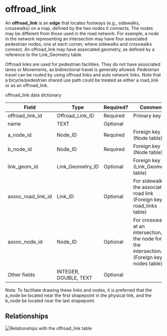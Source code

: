 # offroad\_link

An **offroad\_link** is an **edge** that locates footways (e.g.,
sidewalks, crosswalks) on a map, defined by the two nodes it connects.
The nodes may be different from those used in the road network. For
example, a node in the network representing an intersection may have
four associated pedestrian nodes, one at each corner, where sidewalks
and crosswalks connect. An offroad\_link may have associated geometry,
as defined by a reference to the Link_Geometry table.

Offroad links are used for pedestrian facilities. They do not have
associated lanes or Movements, as bidirectional travel is generally
allowed. Pedestrian travel can be routed by using offroad links and auto
network links. Note that a bicycle/pedestrian shared use path could be
treated as either a road\_link or as an offroad\_link.

offroad\_link data dictionary

| Field                                   | Type                  | Required? | Comment                                                                                                                                                                                                    |
| --------------------------------------- | --------------------- | --------- | ---------------------------------------------------------------------------------------------------------------------------------------------------------------------------------------------------------- |
| offroad_link\_id | Offroad_Link\_ID              | Required  | Primary key                                                                                                                                                                                                |
| name                                    | TEXT                  | Optional  |                                                                                                                                                                                                            |
| a\_node_id                                 | Node\_ID            | Required  | Foreign key (Node table)                                                                                                                                                                             |
| b\_node_id                                 | Node\_ID            | Required  | Foreign key (Node table)                                                                                                                                                                                  |
| link_geom\_id                      | Link_Geometry\_ID    | Optional  | Foreign key (Link_Geometry table)                                                                                                                                                                        |
| assoc\_road\_link_id                     | Link\_ID              | Optional  | For sidewalks, the associated road link (Foreign key, road\_links table)                                                                                                                                   |
| assoc\_node_id                       | Node\_ID              | Optional  | For crosswalks at an intersection, the node for the intersection. (Foreign key, nodes table) |
| Other fields                            | INTEGER, DOUBLE, TEXT | Optional  |                                                                                                                                                                                                            |
  
Note: To facilitate drawing these links and nodes, it is preferred that
    the a\_node be located near the first shapepoint in the physical
    link, and the b\_node be located near the last shapepoint.

## Relationships
![Relationships with the offroad_link table](https://github.com/zephyr-data-specs/GMNS/raw/master/Images/ER_diagrams/offroad_link.png)
